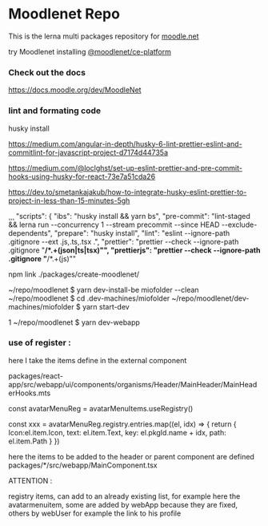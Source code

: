 # Moodlenet Repo

This is the lerna multi packages repository for [moodle.net](https://moodle.net)

try Moodlenet installing [@moodlenet/ce-platform](https://www.npmjs.com/package/@moodlenet/ce-platform)

### Check out the docs

https://docs.moodle.org/dev/MoodleNet

### lint and formating code

husky install

https://medium.com/angular-in-depth/husky-6-lint-prettier-eslint-and-commitlint-for-javascript-project-d7174d44735a

https://medium.com/@loclghst/set-up-eslint-prettier-and-pre-commit-hooks-using-husky-for-react-73e7a51cda26

https://dev.to/smetankajakub/how-to-integrate-husky-eslint-prettier-to-project-in-less-than-15-minutes-5gh

¸¸¸ "scripts": { "ibs": "husky install && yarn bs", "pre-commit": "lint-staged && lerna run --concurrency 1 --stream precommit --since HEAD --exclude-dependents", "prepare": "husky install", "lint": "eslint --ignore-path .gitignore --ext .js,.ts,.tsx .", "prettier": "prettier --check --ignore-path .gitignore \"**/\*.+(json|ts|tsx)\"", "prettierjs": "prettier --check --ignore-path .gitignore \"**/\*.+(js)\""

npm link ./packages/create-moodlenet/

~/repo/moodlenet $ yarn dev-install-be miofolder --clean ~/repo/moodlenet $ cd .dev-machines/miofolder ~/repo/moodlenet/dev-machines/miofolder $ yarn start-dev

1 ~/repo/moodlenet $ yarn dev-webapp

### use of register :

here I take the items define in the external component

packages/react-app/src/webapp/ui/components/organisms/Header/MainHeader/MainHeaderHooks.mts

const avatarMenuReg = avatarMenuItems.useRegistry()

const xxx = avatarMenuReg.registry.entries.map<HeaderMenuItem>((el, idx) => { return { Icon:el.item.Icon, text: el.item.Text, key: el.pkgId.name + idx, path: el.item.Path } })

here the items to be added to the header or parent component are defined packages/\*/src/webapp/MainComponent.tsx

ATTENTION :

registry items, can add to an already existing list, for example here the avatarmenuitem, some are added by webApp because they are fixed, others by webUser for example the link to his profile
